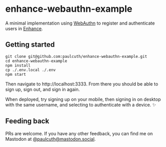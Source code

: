 # enhance-webauthn-example

A minimal implementation using [WebAuthn](https://www.w3.org/TR/webauthn/) to register and authenticate users in [Enhance](https://enhance.dev).

## Getting started

```
git clone git@github.com:paulcuth/enhance-webauthn-example.git
cd enhance-webauthn-example
npm install
cp ./.env.local ./.env
npm start
```

Then navigate to http://localhost:3333. From there you should be able to sign up, sign out, and sign in again.

When deployed, try signing up on your mobile, then signing in on desktop with the same username, and selecting to authenticate with a device. ✨

## Feeding back

PRs are welcome. If you have any other feedback, you can find me on Mastodon at [@paulcuth@mastodon.social](https://mastodon.social/@paulcuth).
